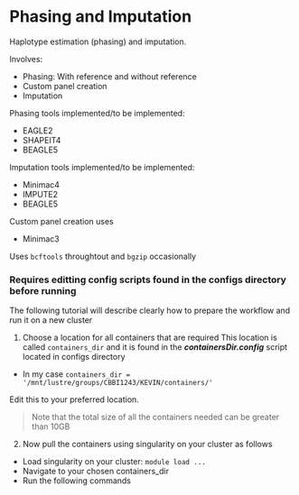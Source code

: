 # Phasing and Imputation
Haplotype estimation (phasing) and imputation.

Involves:

- Phasing: With reference and without reference
- Custom panel creation
- Imputation

Phasing tools implemented/to be implemented:
- EAGLE2
- SHAPEIT4
- BEAGLE5

Imputation tools implemented/to be implemented:
- Minimac4
- IMPUTE2
- BEAGLE5

Custom panel creation uses
- Minimac3

Uses ```bcftools``` throughtout and ```bgzip``` occasionally


### Requires editting config scripts found in the configs directory before running

The following tutorial will describe clearly how to prepare the workflow and run it on a new cluster

1) Choose a location for all containers that are required
This location is called ```containers_dir``` 
and it is found in the ***containersDir.config*** script located in configs directory

  * In my case ```containers_dir = '/mnt/lustre/groups/CBBI1243/KEVIN/containers/'``` 

Edit this to your preferred location. 

> Note that the total size of all the containers needed can be greater than 10GB

2) Now pull the containers using singularity on your cluster as follows
  * Load singularity on your cluster: ```module load ...```
  * Navigate to your chosen containers_dir
  * Run the following commands
  ```

  ```
